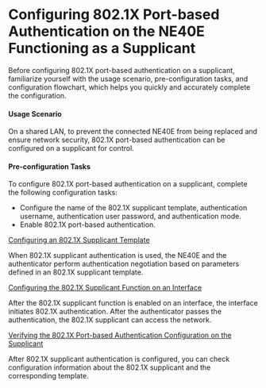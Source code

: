 Configuring 802.1X Port-based Authentication on the NE40E Functioning as a Supplicant
=====================================================================================

Before configuring 802.1X port-based authentication on a supplicant, familiarize yourself with the usage scenario, pre-configuration tasks, and configuration flowchart, which helps you quickly and accurately complete the configuration.

#### Usage Scenario

On a shared LAN, to prevent the connected NE40E from being replaced and ensure network security, 802.1X port-based authentication can be configured on a supplicant for control.


#### Pre-configuration Tasks

To configure 802.1X port-based authentication on a supplicant, complete the following configuration tasks:

* Configure the name of the 802.1X supplicant template, authentication username, authentication user password, and authentication mode.
* Enable 802.1X port-based authentication.


[Configuring an 802.1X Supplicant Template](../../../../software/nev8r10_vrpv8r16/user/ne/dc_ne_cfg_8021x_0013.html)

When 802.1X supplicant authentication is used, the NE40E and the authenticator perform authentication negotiation based on parameters defined in an 802.1X supplicant template.

[Configuring the 802.1X Supplicant Function on an Interface](../../../../software/nev8r10_vrpv8r16/user/ne/dc_ne_cfg_8021x_0014.html)

After the 802.1X supplicant function is enabled on an interface, the interface initiates 802.1X authentication. After the authenticator passes the authentication, the 802.1X supplicant can access the network.

[Verifying the 802.1X Port-based Authentication Configuration on the Supplicant](../../../../software/nev8r10_vrpv8r16/user/ne/dc_ne_cfg_8021x_0015.html)

After 802.1X supplicant authentication is configured, you can check configuration information about the 802.1X supplicant and the corresponding template.